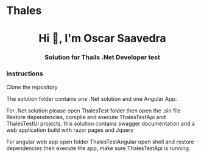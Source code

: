 # Thales
<h1 align="center">Hi 👋, I'm Oscar Saavedra</h1>
<h3 align="center">Solution for Thails .Net Developer test</h3>

<h3 align="left">Instructions</h3>
<p align="left">
Clone the repository

The solution folder contains one .Net solution and one Angular App.

For .Net solution please open ThalesTest folder then open the .sln file
Restore dependencies, compile and execute ThalesTestApi and ThalesTestUi  projects, this solution contains swagger documentation and a web application build with razor pages and Jquery

For angular web app open folder ThalesTestAngular open shell and restore dependencies then execute the app, make sure ThalesTestApi is running.

</p>
